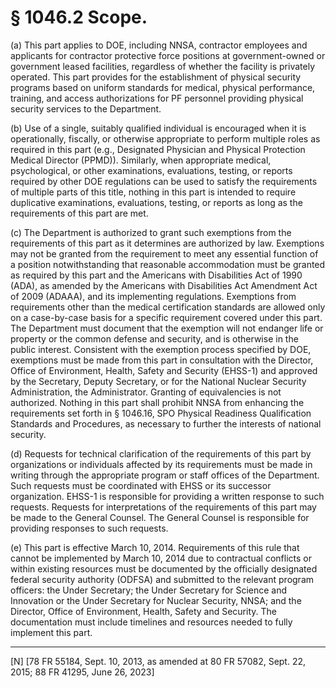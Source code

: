# § 1046.2   Scope.

(a) This part applies to DOE, including NNSA, contractor employees and applicants for contractor protective force positions at government-owned or government leased facilities, regardless of whether the facility is privately operated. This part provides for the establishment of physical security programs based on uniform standards for medical, physical performance, training, and access authorizations for PF personnel providing physical security services to the Department.


(b) Use of a single, suitably qualified individual is encouraged when it is operationally, fiscally, or otherwise appropriate to perform multiple roles as required in this part (e.g., Designated Physician and Physical Protection Medical Director (PPMD)). Similarly, when appropriate medical, psychological, or other examinations, evaluations, testing, or reports required by other DOE regulations can be used to satisfy the requirements of multiple parts of this title, nothing in this part is intended to require duplicative examinations, evaluations, testing, or reports as long as the requirements of this part are met.


(c) The Department is authorized to grant such exemptions from the requirements of this part as it determines are authorized by law. Exemptions may not be granted from the requirement to meet any essential function of a position notwithstanding that reasonable accommodation must be granted as required by this part and the Americans with Disabilities Act of 1990 (ADA), as amended by the Americans with Disabilities Act Amendment Act of 2009 (ADAAA), and its implementing regulations. Exemptions from requirements other than the medical certification standards are allowed only on a case-by-case basis for a specific requirement covered under this part. The Department must document that the exemption will not endanger life or property or the common defense and security, and is otherwise in the public interest. Consistent with the exemption process specified by DOE, exemptions must be made from this part in consultation with the Director, Office of Environment, Health, Safety and Security (EHSS-1) and approved by the Secretary, Deputy Secretary, or for the National Nuclear Security Administration, the Administrator. Granting of equivalencies is not authorized. Nothing in this part shall prohibit NNSA from enhancing the requirements set forth in § 1046.16, SPO Physical Readiness Qualification Standards and Procedures, as necessary to further the interests of national security.


(d) Requests for technical clarification of the requirements of this part by organizations or individuals affected by its requirements must be made in writing through the appropriate program or staff offices of the Department. Such requests must be coordinated with EHSS or its successor organization. EHSS-1 is responsible for providing a written response to such requests. Requests for interpretations of the requirements of this part may be made to the General Counsel. The General Counsel is responsible for providing responses to such requests.


(e) This part is effective March 10, 2014. Requirements of this rule that cannot be implemented by March 10, 2014 due to contractual conflicts or within existing resources must be documented by the officially designated federal security authority (ODFSA) and submitted to the relevant program officers: the Under Secretary; the Under Secretary for Science and Innovation or the Under Secretary for Nuclear Security, NNSA; and the Director, Office of Environment, Health, Safety and Security. The documentation must include timelines and resources needed to fully implement this part.



---

[N] [78 FR 55184, Sept. 10, 2013, as amended at 80 FR 57082, Sept. 22, 2015; 88 FR 41295, June 26, 2023]




